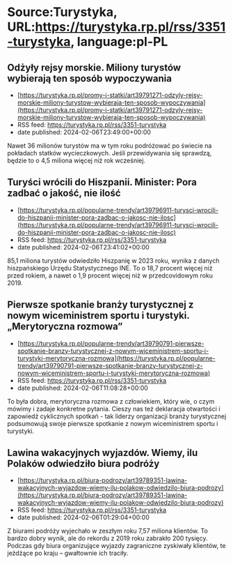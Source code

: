 # Source:Turystyka, URL:https://turystyka.rp.pl/rss/3351-turystyka, language:pl-PL

## Odżyły rejsy morskie. Miliony turystów wybierają ten sposób wypoczywania
 - [https://turystyka.rp.pl/promy-i-statki/art39791271-odzyly-rejsy-morskie-miliony-turystow-wybieraja-ten-sposob-wypoczywania](https://turystyka.rp.pl/promy-i-statki/art39791271-odzyly-rejsy-morskie-miliony-turystow-wybieraja-ten-sposob-wypoczywania)
 - RSS feed: https://turystyka.rp.pl/rss/3351-turystyka
 - date published: 2024-02-06T23:49:00+00:00

Nawet 36 milionów turystów ma w tym roku podróżować po świecie na pokładach statków wycieczkowych. Jeśli przewidywania się sprawdzą, będzie to o 4,5 miliona więcej niż rok wcześniej.

## Turyści wrócili do Hiszpanii. Minister: Pora zadbać o jakość, nie ilość
 - [https://turystyka.rp.pl/popularne-trendy/art39796911-turysci-wrocili-do-hiszpanii-minister-pora-zadbac-o-jakosc-nie-ilosc](https://turystyka.rp.pl/popularne-trendy/art39796911-turysci-wrocili-do-hiszpanii-minister-pora-zadbac-o-jakosc-nie-ilosc)
 - RSS feed: https://turystyka.rp.pl/rss/3351-turystyka
 - date published: 2024-02-06T23:41:02+00:00

85,1 miliona turystów odwiedziło Hiszpanię w 2023 roku, wynika z danych hiszpańskiego Urzędu Statystycznego INE. To o 18,7 procent więcej niż przed rokiem, a nawet o 1,9 procent więcej niż w przedcovidowym roku 2019.

## Pierwsze spotkanie branży turystycznej z nowym wiceministrem sportu i turystyki. „Merytoryczna rozmowa”
 - [https://turystyka.rp.pl/popularne-trendy/art39790791-pierwsze-spotkanie-branzy-turystycznej-z-nowym-wiceministrem-sportu-i-turystyki-merytoryczna-rozmowa](https://turystyka.rp.pl/popularne-trendy/art39790791-pierwsze-spotkanie-branzy-turystycznej-z-nowym-wiceministrem-sportu-i-turystyki-merytoryczna-rozmowa)
 - RSS feed: https://turystyka.rp.pl/rss/3351-turystyka
 - date published: 2024-02-06T11:08:28+00:00

To była dobra, merytoryczna rozmowa z człowiekiem, który wie, o czym mówimy i zadaje konkretne pytania. Cieszy nas też deklaracja otwartości i zapowiedź cyklicznych spotkań - tak liderzy organizacji branży turystycznej podsumowują swoje pierwsze spotkanie z nowym wiceministrem sportu i turystyki.

## Lawina wakacyjnych wyjazdów. Wiemy, ilu Polaków odwiedziło biura podróży
 - [https://turystyka.rp.pl/biura-podrozy/art39789351-lawina-wakacyjnych-wyjazdow-wiemy-ilu-polakow-odwiedzilo-biura-podrozy](https://turystyka.rp.pl/biura-podrozy/art39789351-lawina-wakacyjnych-wyjazdow-wiemy-ilu-polakow-odwiedzilo-biura-podrozy)
 - RSS feed: https://turystyka.rp.pl/rss/3351-turystyka
 - date published: 2024-02-06T01:29:04+00:00

Z biurami podróży wyjechało w zeszłym roku 7,57 miliona klientów. To bardzo dobry wynik, ale do rekordu z 2019 roku zabrakło 200 tysięcy. Podczas gdy biura organizujące wyjazdy zagraniczne zyskiwały klientów, te jeżdżące po kraju – gwałtownie ich traciły.

